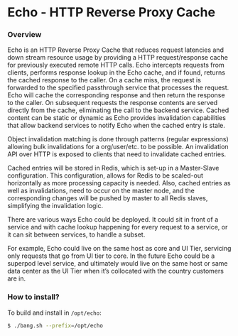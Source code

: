 # Echo - HTTP Reverse Proxy Cache

### Overview

Echo is an HTTP Reverse Proxy Cache that reduces request latencies and down stream resource usage by providing a HTTP request/response cache for previously executed remote HTTP calls.  Echo intercepts requests from clients, performs response lookup in the Echo cache, and if found, returns the cached response to the caller.  On a cache miss, the request is forwarded to the specified passthrough service that processes the request. Echo will cache the corresponding response and then return the response to the caller.  On subsequent requests the response contents are served directly from the cache, eliminating the call to the backend service. Cached content can be static or dynamic as Echo provides invalidation capabilities that allow backend services to notify Echo when the cached entry is stale.

Object invalidation matching is done through patterns (regular expressions) allowing bulk invalidations for a org/user/etc. to be possible.  An invalidation API over HTTP is exposed to clients that need to invalidate cached entries.

Cached entries will be stored in Redis, which is set-up in a Master-Slave configuration.  This configuration, allows for Redis to be scaled-out horizontally as more processing capacity is needed.  Also, cached entries as well as invalidations, need to occur on the master node, and the corresponding changes will be pushed by master to all Redis slaves, simplifying the invalidation logic.

There are various ways Echo could be deployed.  It could sit in front of a service and with cache lookup happening for every request to a service, or it can sit between services, to handle a subset.

For example, Echo could live on the same host as core and UI Tier, servicing only requests that go from UI tier to core.  In the future Echo could be a superpod level service, and ultimately would live on the same host or same data center as the UI Tier when it’s collocated with the country customers are in.

### How to install?

To build and install in `/opt/echo`:

```bash
$ ./bang.sh --prefix=/opt/echo
```

